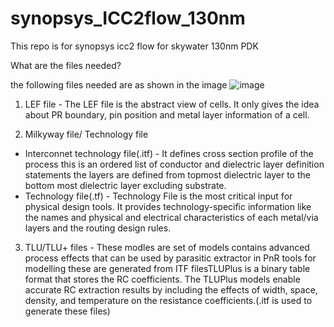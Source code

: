 # synopsys_ICC2flow_130nm
This repo is for synopsys icc2 flow for skywater 130nm PDK

What are the files needed?

the following files needed are as shown in the image 
![image](https://user-images.githubusercontent.com/76478624/212547423-055c9ebb-cc36-499a-bc56-44ebed36435e.png)

1. LEF file - The LEF file is the abstract view of cells. It only gives the idea about PR boundary, pin position and metal layer information of a cell. 

2. Milkyway file/ Technology file 
  - Interconnet technology file(.itf) -  It defines cross section profile of the process this is an ordered list of conductor and dielectric layer definition statements the layers are defined from topmost dielectric layer to the bottom most dielectric layer excluding substrate.  
  - Technology file(.tf) - Technology File is the most critical input for physical design tools. It provides technology-specific information like the names and physical and electrical characteristics of each metal/via layers and the routing design rules.
  
3. TLU/TLU+ files - These modles are set of models contains advanced process effects that can be used by parasitic extractor in PnR tools for modelling these are generated from ITF filesTLUPlus is a binary table format that stores the RC coefficients. The TLUPlus models enable accurate RC extraction results by including the effects of width, space, density, and temperature on the resistance coefficients.(.itf is used to generate these files)
